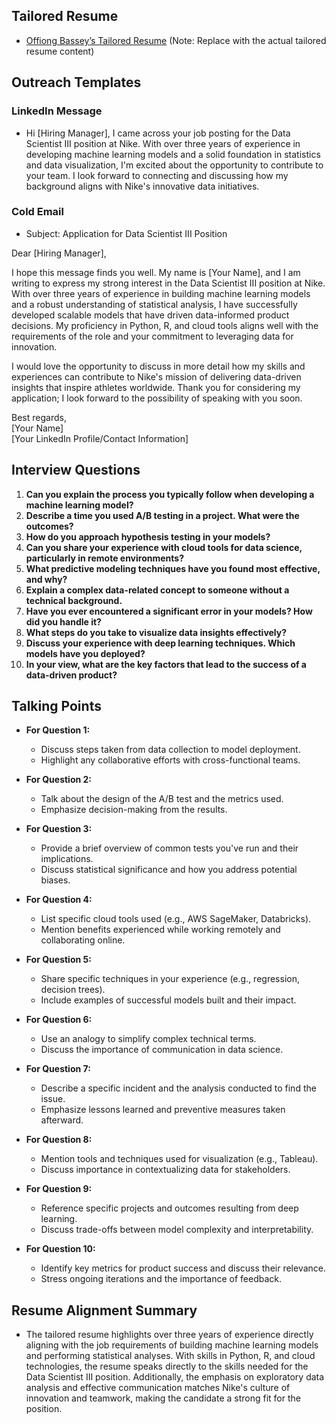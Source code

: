 ## Tailored Resume
- [Offiong Bassey’s Tailored Resume](https://example.com/resume-offiong-bassey) (Note: Replace with the actual tailored resume content)

## Outreach Templates
### LinkedIn Message
- Hi [Hiring Manager], I came across your job posting for the Data Scientist III position at Nike. With over three years of experience in developing machine learning models and a solid foundation in statistics and data visualization, I'm excited about the opportunity to contribute to your team. I look forward to connecting and discussing how my background aligns with Nike's innovative data initiatives.

### Cold Email
- Subject: Application for Data Scientist III Position

Dear [Hiring Manager],

I hope this message finds you well. My name is [Your Name], and I am writing to express my strong interest in the Data Scientist III position at Nike. With over three years of experience in building machine learning models and a robust understanding of statistical analysis, I have successfully developed scalable models that have driven data-informed product decisions. My proficiency in Python, R, and cloud tools aligns well with the requirements of the role and your commitment to leveraging data for innovation.

I would love the opportunity to discuss in more detail how my skills and experiences can contribute to Nike's mission of delivering data-driven insights that inspire athletes worldwide. Thank you for considering my application; I look forward to the possibility of speaking with you soon.

Best regards,  
[Your Name]  
[Your LinkedIn Profile/Contact Information]

## Interview Questions
1. **Can you explain the process you typically follow when developing a machine learning model?**
2. **Describe a time you used A/B testing in a project. What were the outcomes?**
3. **How do you approach hypothesis testing in your models?**
4. **Can you share your experience with cloud tools for data science, particularly in remote environments?**
5. **What predictive modeling techniques have you found most effective, and why?**
6. **Explain a complex data-related concept to someone without a technical background.**
7. **Have you ever encountered a significant error in your models? How did you handle it?**
8. **What steps do you take to visualize data insights effectively?**
9. **Discuss your experience with deep learning techniques. Which models have you deployed?**
10. **In your view, what are the key factors that lead to the success of a data-driven product?**

## Talking Points
- **For Question 1:**
  - Discuss steps taken from data collection to model deployment.
  - Highlight any collaborative efforts with cross-functional teams.

- **For Question 2:**
  - Talk about the design of the A/B test and the metrics used.
  - Emphasize decision-making from the results.

- **For Question 3:**
  - Provide a brief overview of common tests you've run and their implications.
  - Discuss statistical significance and how you address potential biases.

- **For Question 4:**
  - List specific cloud tools used (e.g., AWS SageMaker, Databricks).
  - Mention benefits experienced while working remotely and collaborating online.

- **For Question 5:**
  - Share specific techniques in your experience (e.g., regression, decision trees).
  - Include examples of successful models built and their impact.

- **For Question 6:**
  - Use an analogy to simplify complex technical terms.
  - Discuss the importance of communication in data science.

- **For Question 7:**
  - Describe a specific incident and the analysis conducted to find the issue.
  - Emphasize lessons learned and preventive measures taken afterward.

- **For Question 8:**
  - Mention tools and techniques used for visualization (e.g., Tableau).
  - Discuss importance in contextualizing data for stakeholders.

- **For Question 9:**
  - Reference specific projects and outcomes resulting from deep learning.
  - Discuss trade-offs between model complexity and interpretability.

- **For Question 10:**
  - Identify key metrics for product success and discuss their relevance.
  - Stress ongoing iterations and the importance of feedback.

## Resume Alignment Summary
- The tailored resume highlights over three years of experience directly aligning with the job requirements of building machine learning models and performing statistical analyses. With skills in Python, R, and cloud technologies, the resume speaks directly to the skills needed for the Data Scientist III position. Additionally, the emphasis on exploratory data analysis and effective communication matches Nike's culture of innovation and teamwork, making the candidate a strong fit for the position.